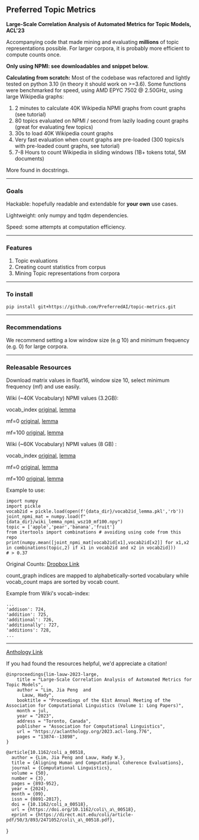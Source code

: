 ## Preferred Topic Metrics
**Large-Scale Correlation Analysis of Automated Metrics for Topic Models, ACL'23**

Accompanying code that made mining and evaluating **millions** of topic representations possible. 
For larger corpora, it is probably more efficient to compute counts once.

**Only using NPMI: see downloadables and snippet below.**

**Calculating from scratch:**
Most of the codebase was refactored and lightly tested on python 3.10 (in theory it should work on >=3.6).
Some functions were benchmarked for speed, using AMD EPYC 7502 @ 2.50GHz, using large Wikipedia graphs:
  1. 2 minutes to calculate 40K Wikipedia NPMI graphs from count graphs (see tutorial)
  2. 80 topics evaluated on NPMI / second from lazily loading count graphs (great for evaluating few topics)
  3. 30s to load 40K Wikipedia count graphs
  4. Very fast evaluation when count graphs are pre-loaded (300 topics/s with pre-loaded count graphs, see tutorial)
  5. 7-8 Hours to count Wikipedia in sliding windows (1B+ tokens total, 5M documents)
 
More found in docstrings.

---
### Goals
Hackable: hopefully readable and extendable for **your own** use cases.

Lightweight: only numpy and tqdm dependencies.

Speed: some attempts at computation efficiency.

---
### Features
<ol>
  <li>Topic evaluations</li>
  <li>Creating count statistics from corpus</li>
  <li>Mining Topic representations from corpora</li>
</ol> 

---
### To install

    pip install git+https://github.com/PreferredAI/topic-metrics.git

--- 
### Recommendations

We recommend setting a low window size (e.g 10) and minimum frequency (e.g. 0) for large corpora.

--- 
### Releasable Resources

Download matrix values in float16, window size 10, select minimum frequency (mf) and use easily.

Wiki (~40K Vocabulary) NPMI values (3.2GB): 

vocab_index [original](https://static.preferred.ai/jiapeng/npmi_matrices/vocab2id.pkl), [lemma](https://static.preferred.ai/jiapeng/npmi_matrices/vocab2id_lemma.pkl)

mf=0 [original](https://static.preferred.ai/jiapeng/npmi_matrices/wiki_npmi_wsz10_mf0.npy), [lemma](https://static.preferred.ai/jiapeng/npmi_matrices/wiki_lemma_npmi_wsz10_mf0.npy)

mf=100 [original](https://static.preferred.ai/jiapeng/npmi_matrices/wiki_npmi_wsz10_mf100.npy), [lemma](https://static.preferred.ai/jiapeng/npmi_matrices/wiki_lemma_npmi_wsz10_mf100.npy)

Wiki (~60K Vocabulary) NPMI values (8 GB) :

vocab_index [original](https://static.preferred.ai/jiapeng/npmi_matrices/wiki-large-vocab2id.pkl), [lemma](https://static.preferred.ai/jiapeng/npmi_matrices/wiki-large-vocab2id_lemma.pkl)

mf=0 [original](https://static.preferred.ai/jiapeng/npmi_matrices/wiki-large_npmi_wsz10_mf0.npy), [lemma](https://static.preferred.ai/jiapeng/npmi_matrices/wiki-large_lemma_npmi_wsz10_mf0.npy)

mf=100 [original](https://static.preferred.ai/jiapeng/npmi_matrices/wiki-large_npmi_wsz10_mf100.npy), [lemma](https://static.preferred.ai/jiapeng/npmi_matrices/wiki-large_lemma_npmi_wsz10_mf100.npy)


Example to use:
```
import numpy
import pickle
vocab2id = pickle.load(open(f'{data_dir}/vocab2id_lemma.pkl','rb'))
joint_npmi_mat = numpy.load(f"{data_dir}/wiki_lemma_npmi_wsz10_mf100.npy")
topic = ['apple','pear','banana','fruit']
from itertools import combinations # avoiding using code from this repo
print(numpy.mean([joint_npmi_mat[vocab2id[x1],vocab2id[x2]] for x1,x2 in combinations(topic,2) if x1 in vocab2id and x2 in vocab2id]))
# > 0.37
```

Original Counts: [Dropbox Link](https://www.dropbox.com/scl/fo/be5r4y9g76hlxnfvd4bqg/h?dl=0&rlkey=bbnnnxe9w8h77ln8vv7pfc8lx)

count_graph indices are mapped to alphabetically-sorted vocabulary while vocab_count maps are sorted by vocab count.

Example from Wiki's vocab-index:

    ...
    'addison': 724,
    'addition': 725,
    'additional': 726,
    'additionally': 727,
    'additions': 728,
    ...
    
---
[Anthology Link](https://aclanthology.org/2023.acl-long.776/)

If you had found the resources helpful, we'd appreciate a citation!

    @inproceedings{lim-lauw-2023-large,
        title = "Large-Scale Correlation Analysis of Automated Metrics for Topic Models",
        author = "Lim, Jia Peng  and
          Lauw, Hady",
        booktitle = "Proceedings of the 61st Annual Meeting of the Association for Computational Linguistics (Volume 1: Long Papers)",
        month = jul,
        year = "2023",
        address = "Toronto, Canada",
        publisher = "Association for Computational Linguistics",
        url = "https://aclanthology.org/2023.acl-long.776",
        pages = "13874--13898",
    }
    
    @article{10.1162/coli_a_00518,
      author = {Lim, Jia Peng and Lauw, Hady W.},
      title = {Aligning Human and Computational Coherence Evaluations},
      journal = {Computational Linguistics},
      volume = {50},
      number = {3},
      pages = {893-952},
      year = {2024},
      month = {09},
      issn = {0891-2017},
      doi = {10.1162/coli_a_00518},
      url = {https://doi.org/10.1162/coli\_a\_00518},
      eprint = {https://direct.mit.edu/coli/article-pdf/50/3/893/2471052/coli\_a\_00518.pdf},
}




